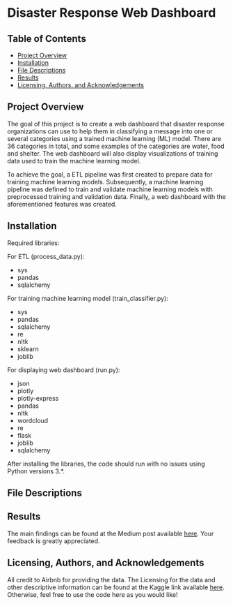 # Disaster Response Web Dashboard

## Table of Contents  
* [Project Overview](#overview)
* [Installation](#installation)  
* [File Descriptions](#file)
* [Results](#results)
* [Licensing, Authors, and Acknowledgements](#licensing)

<a id="overview"></a>
## Project Overview
The goal of this project is to create a web dashboard that disaster response organizations can use to help them in classifying a message into one or several categories using a trained machine learning (ML) model. There are 36 categories in total, and some examples of the categories are water, food and shelter. The web dashboard will also display visualizations of training data used to train the machine learning model.

To achieve the goal, a ETL pipeline was first created to prepare data for training machine learning models. Subsequently, a machine learning pipeline was defined to train and validate machine learning models with preprocessed training and validation data. Finally, a web dashboard with the aforementioned features was created.

<a id="installation"></a>
## Installation
Required libraries:

For ETL (process_data.py):
- sys
- pandas 
- sqlalchemy

For training machine learning model (train_classifier.py):
- sys
- pandas
- sqlalchemy
- re
- nltk
- sklearn
- joblib

For displaying web dashboard (run.py):
- json
- plotly
- plotly-express
- pandas
- nltk
- wordcloud
- re
- flask
- joblib
- sqlalchemy

After installing the libraries, the code should run with no issues using Python versions 3.*.

<a id="file"></a>
## File Descriptions


<a id="results"></a>
## Results
The main findings can be found at the Medium post available [here](https://data-science-novice.medium.com/what-influences-the-price-of-accommodations-on-airbnb-b7784b394330).
Your feedback is greatly appreciated.

<a id="licensing"></a>
## Licensing, Authors, and Acknowledgements
All credit to Airbnb for providing the data. The Licensing for the data and other descriptive information can be found at the 
Kaggle link available [here](https://www.kaggle.com/airbnb/seattle). Otherwise, feel free to use the code here as you would like!
